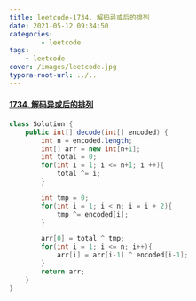 ```yaml
---
title: leetcode-1734. 解码异或后的排列
date: 2021-05-12 09:34:50
categories: 
		- leetcode
tags: 
	- leetcode
cover: /images/leetcode.jpg
typora-root-url: ../..
---
```


#### [1734. 解码异或后的排列](https://leetcode-cn.com/problems/decode-xored-permutation/)

```java
class Solution {
    public int[] decode(int[] encoded) {
        int n = encoded.length;
        int[] arr = new int[n+1];
        int total = 0;
        for(int i = 1; i <= n+1; i ++){
            total ^= i;
        }

        int tmp = 0;
        for(int i = 1; i < n; i = i + 2){
            tmp ^= encoded[i];
        }

        arr[0] = total ^ tmp;
        for(int i = 1; i <= n; i++){
            arr[i] = arr[i-1] ^ encoded[i-1];
        }
        return arr;
    }
}
```


